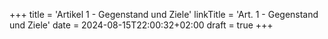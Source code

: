 +++
title = 'Artikel 1 - Gegenstand und Ziele'
linkTitle = 'Art. 1 - Gegenstand und Ziele'
date = 2024-08-15T22:00:32+02:00
draft = true
+++
